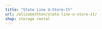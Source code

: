 ```yaml
---
title: "State Line U-Store-It"
url: /elizabethton/state-line-u-store-it/
shop: storage rental
---
```

